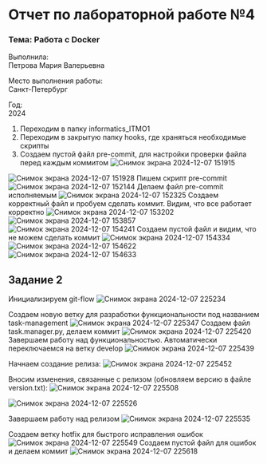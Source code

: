 # Отчет по лабораторной работе №4

### Тема: Работа с Docker

Выполнила:  
Петрова Мария Валерьевна

Место выполнения работы:  
Санкт-Петербург

Год:  
2024

1. Переходим в папку informatics_ITMO1
2. Переходим в закрытую папку hooks, где храняться необходимые скрипты
3. Создаем пустой файл pre-commit, для настройки проверки файла перед каждым коммитом
![Снимок экрана 2024-12-07 151915](https://github.com/user-attachments/assets/433027b8-5db3-4cb2-85cf-4db1dee302bf)




![Снимок экрана 2024-12-07 151928](https://github.com/user-attachments/assets/528be2ad-43e0-4897-83d7-9c0a7179ccf0)
Пишем скрипт pre-commit
![Снимок экрана 2024-12-07 152144](https://github.com/user-attachments/assets/1089fe92-a1cd-458f-a10b-227f3fe4b2d3)
Делаем файл pre-commit исполняемым
![Снимок экрана 2024-12-07 152325](https://github.com/user-attachments/assets/b012dcf5-f31d-4730-bab1-bec5426fb626)
Создаем корректный файл и пробуем сделать коммит. Видим, что все работает корректно
![Снимок экрана 2024-12-07 153202](https://github.com/user-attachments/assets/c95b3e93-1df4-4d6a-a191-86bc5992b2fd)
![Снимок экрана 2024-12-07 153857](https://github.com/user-attachments/assets/2232293f-6162-4676-9e05-2e32086752b9)
![Снимок экрана 2024-12-07 154241](https://github.com/user-attachments/assets/b76f1e72-321a-4963-a933-107721fdc4de)
Создаем пустой файл и видим, что не можем сделать коммит
![Снимок экрана 2024-12-07 154334](https://github.com/user-attachments/assets/3a98bb15-29ae-495a-a6b0-1c161d07462a)
![Снимок экрана 2024-12-07 154622](https://github.com/user-attachments/assets/4ab278e9-a3ab-44dd-bba0-5c781f12b5c3)
![Снимок экрана 2024-12-07 154633](https://github.com/user-attachments/assets/ae23c791-19ad-43ed-9299-3cf20216694e)

## Задание 2
Инициализируем git-flow
![Снимок экрана 2024-12-07 225234](https://github.com/user-attachments/assets/80423270-b8eb-4f17-bc12-37962af1c502)

Создаем новую ветку для разработки функциональности под названием task-management
![Снимок экрана 2024-12-07 225347](https://github.com/user-attachments/assets/881407b1-1966-42b0-9cd7-9843cb557a5a)
Создаем файл task.manager.py, делаем коммит
![Снимок экрана 2024-12-07 225420](https://github.com/user-attachments/assets/4e2b627b-ef71-4a31-bf07-7a07c965cb55)
Завершаем работу над функциональностью. Автоматически переключаемся на ветку develop
![Снимок экрана 2024-12-07 225439](https://github.com/user-attachments/assets/55cb8e19-2422-440c-a092-6b64898b0acd)

Начнаем создание релиза:
![Снимок экрана 2024-12-07 225452](https://github.com/user-attachments/assets/e7bc5707-3d91-4e5a-8550-685b7727432d)

Вносим изменения, связанные с релизом (обновляем версию в файле version.txt):
![Снимок экрана 2024-12-07 225508](https://github.com/user-attachments/assets/70597277-d367-4b36-8dc6-4dc6a815336f)

![Снимок экрана 2024-12-07 225526](https://github.com/user-attachments/assets/36a20384-e11a-493a-90d6-8346756978c6)

Завершаем работу над релизом
![Снимок экрана 2024-12-07 225535](https://github.com/user-attachments/assets/fb24921e-f2fd-4914-b951-31e84cc52550)

Создаем ветку hotfix для быстрого исправления ошибок
![Снимок экрана 2024-12-07 225549](https://github.com/user-attachments/assets/10dd3103-8c92-44bf-b534-e67835c94eba)
Создаем пустой файл для ошибок
и делаем коммит
![Снимок экрана 2024-12-07 225618](https://github.com/user-attachments/assets/57812b21-4f05-48a8-8554-706859443418)

